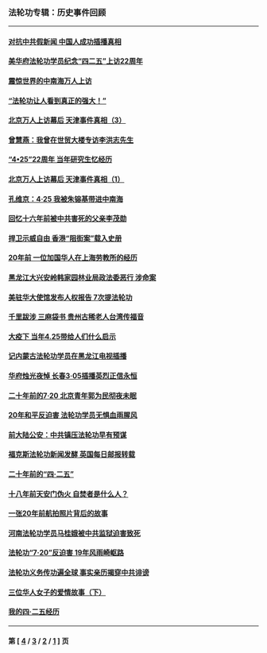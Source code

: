 ### 法轮功专辑：历史事件回顾
---
#### [对抗中共假新闻 中国人成功插播真相](../../pages/nf5793/n12910618.md?07210430) 
#### [美华府法轮功学员纪念“四二五”上访22周年](../../pages/nf5793/n12904445.md?07210430) 
#### [震惊世界的中南海万人上访](../../pages/nf5793/n12903976.md?07210430) 
#### [“法轮功让人看到真正的强大！”](../../pages/nf5793/n12903195.md?07210430) 
#### [北京万人上访幕后 天津事件真相（3）](../../pages/nf5793/n12902807.md?07210430) 
#### [曾慧燕：我曾在世贸大楼专访李洪志先生](../../pages/nf5793/n12898729.md?07210430) 
#### [“4•25”22周年 当年研究生忆经历](../../pages/nf5793/n12894152.md?07210430) 
#### [北京万人上访幕后 天津事件真相（1）](../../pages/nf5793/n12885174.md?07210430) 
#### [孔维京：4·25 我被朱镕基带进中南海](../../pages/nf5793/n12864987.md?07210430) 
#### [回忆十六年前被中共害死的父亲李茂勋](../../pages/nf5793/n12880270.md?07210430) 
#### [捍卫示威自由 香港“阻街案”载入史册](../../pages/nf5793/n12811245.md?07210430) 
#### [20年前 一位加国华人在上海劳教所的经历](../../pages/nf5793/n12707932.md?07210430) 
#### [黑龙江大兴安岭韩家园林业局政法委恶行 涉命案](../../pages/nf5793/n12622815.md?07210430) 
#### [美驻华大使馆发布人权报告 7次提法轮功](../../pages/nf5793/n12520541.md?07210430) 
#### [千里跋涉 三麻袋书 贵州古稀老人台湾传福音](../../pages/nf5793/n12198750.md?07210430) 
#### [大疫下 当年4.25带给人们什么启示](../../pages/nf5793/n12058565.md?07210430) 
#### [记内蒙古法轮功学员在黑龙江电视插播](../../pages/nf5793/n11699194.md?07210430) 
#### [华府烛光夜悼 长春3·05插播英烈正信永恒](../../pages/nf5793/n11397432.md?07210430) 
#### [二十年前的7·20 北京青年郭为民彻夜未眠](../../pages/nf5793/n11354195.md?07210430) 
#### [20年和平反迫害 法轮功学员无惧血雨腥风](../../pages/nf5793/n11348279.md?07210430) 
#### [前大陆公安：中共镇压法轮功早有预谋](../../pages/nf5793/n11352168.md?07210430) 
#### [福克斯法轮功新闻发酵  英国每日邮报转载](../../pages/nf5793/n11285952.md?07210430) 
#### [二十年前的“四·二五”](../../pages/nf5793/n11207639.md?07210430) 
#### [十八年前天安门伪火 自焚者是什么人？](../../pages/nf5793/n10996556.md?07210430) 
#### [一张20年前航拍照片背后的故事](../../pages/nf5793/n10693797.md?07210430) 
#### [河南法轮功学员马桂娥被中共监狱迫害致死](../../pages/nf5793/n10684974.md?07210430) 
#### [法轮功“7‧20”反迫害 19年风雨崎岖路](../../pages/nf5793/n10570834.md?07210430) 
#### [法轮功义务传功遍全球 事实亲历揭穿中共诽谤](../../pages/nf5793/n10581061.md?07210430) 
#### [三位华人女子的爱情故事（下）](../../pages/nf5793/n10435541.md?07210430) 
#### [我的四·二五经历](../../pages/nf5793/n10347081.md?07210430) 

---
#### 第 [ [4](./4.md?07210430) / [3](./3.md?07210430) / [2](./2.md?07210430) / [1](./1.md?07210430) ] 页
